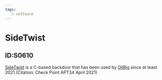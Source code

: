 ```yaml
---
tags:
   - software
---
```

# SideTwist
## ID:S0610
[SideTwist](software/S0610) is a C-based backdoor that has been used by [OilRig](groups/G0049) since at least 2021.(Citation: Check Point APT34 April 2021)
